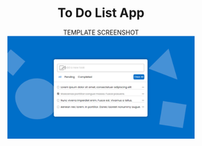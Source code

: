<div align="center">
    <h1>To Do List App</h1>
    <figure>
        <figcaption>TEMPLATE SCREENSHOT</figcaption>
            <img src="images/Capture.PNG" alt="To Do List App List Cupture">
    </figure>
</div>
